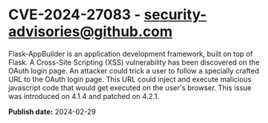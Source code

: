 # CVE-2024-27083 - security-advisories@github.com

Flask-AppBuilder is an application development framework, built on top of Flask. A Cross-Site Scripting (XSS) vulnerability has been discovered on the OAuth login page. An attacker could trick a user to follow a specially crafted URL to the OAuth login page. This URL could inject and execute malicious javascript code that would get executed on the user's browser. This issue was introduced on 4.1.4 and patched on 4.2.1.


**Publish date:** 2024-02-29
